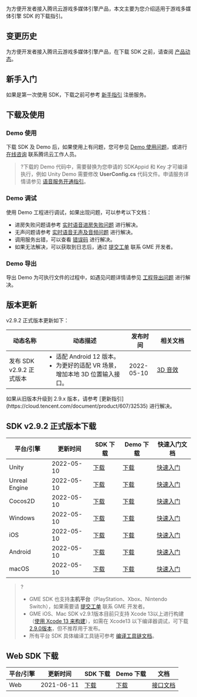 为方便开发者接入腾讯云游戏多媒体引擎产品，本文主要为您介绍适用于游戏多媒体引擎 SDK 的下载指引。

## 变更历史

为方便开发者接入腾讯云游戏多媒体引擎产品，在下载 SDK 之前，请查阅 [产品动态](https://cloud.tencent.com/document/product/607/41876)。

## 新手入门

如果是第一次使用 SDK，下载之前可参考 [新手指引](https://cloud.tencent.com/document/product/607/51583) 注册服务。

## 下载及使用

### Demo 使用

下载 SDK 及 Demo 后，如果使用上有问题，您可参见 [Demo 使用问题](https://cloud.tencent.com/document/product/607/51456)，或进行 [在线咨询](https://cloud.tencent.com/online-service?from=connect-us) 联系腾讯云工作人员。

> ?下载的 Demo 代码中，需要替换为您申请的 SDKAppid 和 Key 才可编译执行，例如 Unity Demo 需要修改 **UserConfig.cs** 代码文件。申请服务详情请参见 [语音服务开通指引](https://cloud.tencent.com/document/product/607/10782)。

### Demo 调试

使用 Demo 工程进行调试，如果出现问题，可以参考以下文档：

- 进房失败问题请参考 [实时语音进房失败问题](https://cloud.tencent.com/document/product/607/51462) 进行解决。
- 无声问题请参考 [实时语音无声及音频问题](https://cloud.tencent.com/document/product/607/51463) 进行解决。
- 调用服务出错，可以查看 [错误码](https://cloud.tencent.com/document/product/607/15173) 进行解决。
- 如果无法解决，可以获取到日志后，通过 [提交工单](https://console.cloud.tencent.com/workorder/category) 联系 GME 开发者。



### Demo 导出

导出 Demo 为可执行文件的过程中，如遇见问题详情请参见 [工程导出问题](https://cloud.tencent.com/document/product/607/51457) 进行解决。



## 版本更新

v2.9.2 正式版本更新如下：

<table >
<thead>
<tr>
<th width="20%">动态名称</th>
<th width="45%">动态描述</th>
 <th width="15%">发布时间</th>  
<th width="20%">相关文档</th>
</tr>
</thead>
<tbody><tr>
<td>发布 SDK v2.9.2 正式版本</td>
<td ><ul style="margin:0;">
<li >适配 Android 12 版本。</li>
<li >为更好的适配 VR 场景，增加本地 3D 位置输入接口。</li>
</ul ></td>
<td>2022-05-10</td> 
<td><a href="https://cloud.tencent.com/document/product/607/18218">3D 音效</a>
</tr>
</tbody></table>



<dx-alert infotype="notice" title="更新版本请注意">
如果从旧版本升级到 2.9.x 版本，请参考 [更新指引](https://cloud.tencent.com/document/product/607/32535) 进行解决。
</dx-alert>



## SDK v2.9.2 正式版本下载

| 平台/引擎     | 更新时间   | SDK 下载                                                     | Demo 下载                                                    | 快速入门文档                                                 |
| ------------- | ---------- | ------------------------------------------------------------ | ------------------------------------------------------------ | ------------------------------------------------------------ |
| Unity         | 2022-05-10 | [下载](https://dldir1v6.qq.com/hudongzhibo/QCloud_TGP/GME/GME2.9.2/Other/GME_Unity_Audio_SDK_2.9.2.b33f7f49.zip) | [下载](https://dldir1v6.qq.com/hudongzhibo/QCloud_TGP/GME/GME2.9.2/Other/GME_Unity_Audio_Demo_2.9.2.b33f7f49.zip) | [快速入门](https://cloud.tencent.com/document/product/607/18248) |
| Unreal Engine | 2022-05-10 | [下载](https://dldir1v6.qq.com/hudongzhibo/QCloud_TGP/GME/GME2.9.2/Other/GME_Unreal_Audio_SDK_2.9.2.b33f7f49.zip) | [下载](https://dldir1v6.qq.com/hudongzhibo/QCloud_TGP/GME/GME2.9.2/Other/GME_Unreal_Audio_Demo_2.9.2.b33f7f49.zip) | [快速入门](https://cloud.tencent.com/document/product/607/18267) |
| Cocos2D       | 2022-05-10 | [下载](https://dldir1v6.qq.com/hudongzhibo/QCloud_TGP/GME/GME2.9.2/Other/GME_Cocos_Audio_SDK_2.9.2.b33f7f49.zip) | [下载](https://dldir1v6.qq.com/hudongzhibo/QCloud_TGP/GME/GME2.9.2/Other/GME_Cocos_Audio_Demo_2.9.2.b33f7f49.zip) | [快速入门](https://cloud.tencent.com/document/product/607/18292) |
| Windows       | 2022-05-10 | [下载](https://dldir1v6.qq.com/hudongzhibo/QCloud_TGP/GME/GME2.9.2/Windows/GME_Windows_audio_sdk_2.9.2.47c8f14b.zip) | [下载](https://dldir1v6.qq.com/hudongzhibo/QCloud_TGP/GME/GME2.9.2/Windows/GME_Windows_audio_example_project_2.9.2.47c8f14b.zip) | [快速入门](https://cloud.tencent.com/document/product/607/56374) |
| iOS           | 2022-05-10 | [下载](https://dldir1v6.qq.com/hudongzhibo/QCloud_TGP/GME/GME2.9.2/iOS/GME_ios_audio_sdk_2.9.2.47c8f14b.zip) | [下载](https://dldir1v6.qq.com/hudongzhibo/QCloud_TGP/GME/GME2.9.2/iOS/GME_ios_audio_example_2.9.2.47c8f14b.zip) | [快速入门](https://cloud.tencent.com/document/product/607/56374) |
| Android       | 2022-05-10 | [下载](https://dldir1v6.qq.com/hudongzhibo/QCloud_TGP/GME/GME2.9.2/Android/GME_android_audio_sdk_2.9.2.47c8f14b.zip) | [下载](https://dldir1v6.qq.com/hudongzhibo/QCloud_TGP/GME/GME2.9.2/Android/GME_android_audio_example_2.9.2.47c8f14b.zip) | [快速入门](https://cloud.tencent.com/document/product/607/56374) |
| macOS         | 2022-05-10 | [下载](https://dldir1v6.qq.com/hudongzhibo/QCloud_TGP/GME/GME2.9.2/Mac/GME_mac_audio_sdk_2.9.2.47c8f14b.zip) | [下载](https://dldir1v6.qq.com/hudongzhibo/QCloud_TGP/GME/GME2.9.2/Mac/GME_mac_audio_demo_2.9.2.47c8f14b.zip) | [快速入门](https://cloud.tencent.com/document/product/607/56374) |

> ?
>
> - GME SDK 也支持**主机平台**（PlayStation、Xbox、Nintendo Switch），如果需要请 [提交工单](https://console.cloud.tencent.com/workorder/category) 联系 GME 开发者。
> - GME iOS、Mac SDK v2.9.1版本目前只支持 Xcode 13以上进行构建（[使用 Xcode 13 来构建](https://developer.apple.com/ios/submit/)），如需在 Xcode13 以下编译器调试，可下载 [2.9.0版本](https://dldir1v6.qq.com/hudongzhibo/QCloud_TGP/GME/GME2.9.0/iOS/GME_ios_audio_sdk_2.9.0.756c12ea.zip)，但不推荐用于发布。
> - 所有平台 SDK 具体编译工具链可参考 [编译工具链文档](https://cloud.tencent.com/document/product/607/71331)。

## Web SDK 下载

| 平台/引擎 | 更新时间   | SDK 下载                                                     | Demo 下载                                                    | 文档                                                         |
| --------- | ---------- | ------------------------------------------------------------ | ------------------------------------------------------------ | ------------------------------------------------------------ |
| Web       | 2021-06-11 | [下载](https://dldir1.qq.com/hudongzhibo/QCloud_TGP/GME/GME2.8.1/H5/GME_Web_SDK_2.8.1.47.zip) | [下载](https://dldir1.qq.com/hudongzhibo/QCloud_TGP/GME/GME2.8.1/H5/GME_Web_Demo_2.8.1.47.zip) | [接口文档](https://cloud.tencent.com/document/product/607/32157) |
